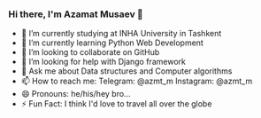 ### Hi there, I'm Azamat Musaev 👋

- 🔭 I’m currently studying at INHA University in Tashkent
- 🌱 I’m currently learning Python Web Development
- 👯 I’m looking to collaborate on GitHub
- 🤔 I’m looking for help with Django framework
- 💬 Ask me about Data structures and Computer algorithms
- 📫 How to reach me: Telegram: @azmt_m Instagram: @azmt_m
- 😄 Pronouns: he/his/hey bro...
- ⚡ Fun Fact: I think I'd love to travel all over the globe

